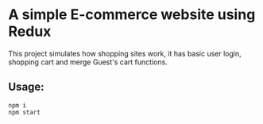 # A simple E-commerce website using Redux

This project simulates how shopping sites work, it has basic user login, shopping cart and merge Guest's cart functions.

## Usage:
```
npm i
npm start
```



